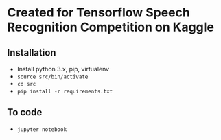 # Created for Tensorflow Speech Recognition Competition on Kaggle

## Installation
- Install python 3.x, pip, virtualenv
- `source src/bin/activate`
- `cd src`
- `pip install -r requirements.txt`

## To code
- `jupyter notebook`